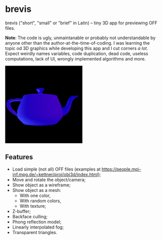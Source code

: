 # brevis

brevis ("short", "small" or "brief" in Latin) – tiny 3D app for previewing OFF files.

**Note**: The code is ugly, unmaintanable or probably not understandable by anyone other than the author-at-the-time-of-coding.
I was learning the topic od 3D graphics while developing this app and I cut corners _a lot_.
Expect weirdly names variables, code duplication, dead code, useless computations, lack of UI, wrongly implemented algorithms and more.

![Example: render of a teapot](example.png)

## Features

* Load simple (not all) OFF files (examples at https://people.mpi-inf.mpg.de/~kettner/proj/obj3d/index.html);
* Move and rotate the object/camera;
* Show object as a wireframe;
* Show object as a mesh:
    - With one color,
    - With random colors,
    - With texture;
* Z-buffer;
* Backface culling;
* Phong reflection model;
* Linearly interpolated fog;
* Transparent triangles.
